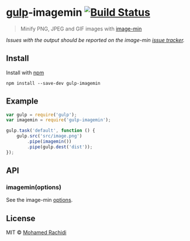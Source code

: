# [gulp](https://github.com/wearefractal/gulp)-imagemin [![Build Status](https://secure.travis-ci.org/sindresorhus/gulp-imagemin.png?branch=master)](http://travis-ci.org/sindresorhus/gulp-imagemin)

> Minify PNG, JPEG and GIF images with [image-min](https://github.com/kevva/image-min)

*Issues with the output should be reported on the image-min [issue tracker](https://github.com/kevva/image-min/issues).*

## Install

Install with [npm](https://npmjs.org/package/gulp-image-optimization)

```
npm install --save-dev gulp-imagemin
```


## Example

```js
var gulp = require('gulp');
var imagemin = require('gulp-imagemin');

gulp.task('default', function () {
	gulp.src('src/image.png')
		.pipe(imagemin())
		.pipe(gulp.dest('dist'));
});
```


## API

### imagemin(options)

See the image-min [options](https://github.com/kevva/image-min#options).


## License

MIT © [Mohamed Rachidi](http://sindresorhus.com)
